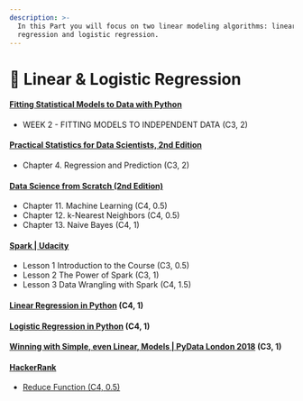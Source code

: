```yaml
---
description: >-
  In this Part you will focus on two linear modeling algorithms: linear
  regression and logistic regression.
---
```


# 🥈 Linear & Logistic Regression

#### [Fitting Statistical Models to Data with Python](https://www.coursera.org/learn/fitting-statistical-models-data-python) <a href="#fitting-statistical-models-to-data-with-python" id="fitting-statistical-models-to-data-with-python"></a>

* WEEK 2 - FITTING MODELS TO INDEPENDENT DATA (C3, 2)

#### [Practical Statistics for Data Scientists, 2nd Edition](https://www.pdfdrive.com/practical-statistics-for-data-scientists-e45642334.html) <a href="#practical-statistics-for-data-scientists-2nd-edition" id="practical-statistics-for-data-scientists-2nd-edition"></a>

* Chapter 4. Regression and Prediction (C3, 2)

#### [Data Science from Scratch (2nd Edition)](https://www.pdfdrive.com/data-science-from-scratch-e33404966.html) <a href="#data-science-from-scratch-2nd-edition" id="data-science-from-scratch-2nd-edition"></a>

* Chapter 11. Machine Learning (C4, 0.5)
* Chapter 12. k-Nearest Neighbors (C4, 0.5)
* Chapter 13. Naive Bayes (C4, 1)

#### [Spark | Udacity](https://classroom.udacity.com/courses/ud2002) <a href="#spark--udacity" id="spark--udacity"></a>

* Lesson 1 Introduction to the Course (C3, 0.5)
* Lesson 2 The Power of Spark (C3, 1)
* Lesson 3 Data Wrangling with Spark (C4, 1.5)

#### [Linear Regression in Python](https://realpython.com/linear-regression-in-python/) (C4, 1) <a href="#linear-regression-in-python-c4-1" id="linear-regression-in-python-c4-1"></a>

#### [Logistic Regression in Python](https://realpython.com/logistic-regression-python/) (C4, 1) <a href="#logistic-regression-in-python-c4-1" id="logistic-regression-in-python-c4-1"></a>

#### [Winning with Simple, even Linear, Models | PyData London 2018](https://www.youtube.com/watch?v=68ABAU\_V8qI) (C3, 1) <a href="#winning-with-simple-even-linear-models--pydata-london-2018-c3-1" id="winning-with-simple-even-linear-models--pydata-london-2018-c3-1"></a>

#### [HackerRank](https://www.hackerrank.com/) <a href="#hackerrank" id="hackerrank"></a>

* [Reduce Function (C4, 0.5)](https://www.hackerrank.com/challenges/reduce-function/problem?h\_r=internal-search)
